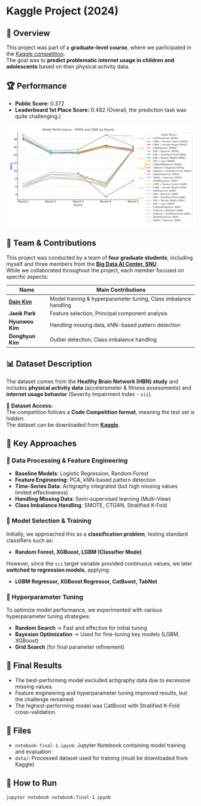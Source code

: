 # Kaggle Project (2024)

## 📌 Overview
This project was part of a **graduate-level course**, where we participated in the [Kaggle competition](https://www.kaggle.com/competitions/child-mind-institute-problematic-internet-use).  
The goal was to **predict problematic internet usage in children and adolescents** based on their physical activity data.

## 🏆 Performance
- **Public Score:** 0.372  
- **Leaderboard 1st Place Score:** 0.482 (Overall, the prediction task was quite challenging.)

<p align="center">
  <img src="performance.png" alt="Model Performance Comparison" width="600">
</p>

## 🏫 Team & Contributions
This project was conducted by a team of **four graduate students**, including myself and three members from the **[Big Data AI Center, SNU](http://dm.snu.ac.kr/ko/)**.  
While we collaborated throughout the project, each member focused on specific aspects:

| Name                 | Main Contributions |
|----------------------|---------------------------------------------|
| [**Dain Kim**](https://github.com/DainPixel) | Model training & hyperparameter tuning, Class imbalance handling |
| **Jaeik Park**       | Feature selection, Principal component analysis  |
| **Hyunwoo Kim**      | Handling missing data, kNN-based pattern detection    |
| **Donghyun Kim**     | Outlier detection, Class imbalance handling |



## 📊 Dataset Description
The dataset comes from the **Healthy Brain Network (HBN) study** and includes **physical activity data** (accelerometer & fitness assessments) and **internet usage behavior** (Severity Impairment Index - `sii`).

🔹 **Dataset Access:**  
The competition follows a **Code Competition format**, meaning the test set is hidden.  
The dataset can be downloaded from **[Kaggle](https://www.kaggle.com/competitions/child-mind-institute-problematic-internet-use)**.

## 🔧 Key Approaches
### **📌 Data Processing & Feature Engineering**
- **Baseline Models**: Logistic Regression, Random Forest  
- **Feature Engineering**: PCA, kNN-based pattern detection  
- **Time-Series Data**: Actigraphy integrated (but high missing values limited effectiveness)  
- **Handling Missing Data**: Semi-supervised learning (Multi-View)  
- **Class Imbalance Handling**: SMOTE, CTGAN, Stratified K-Fold  

### **📌 Model Selection & Training**
Initially, we approached this as a **classification problem**, testing standard classifiers such as:  
- **Random Forest, XGBoost, LGBM (Classifier Mode)**  

However, since the `sii` target variable provided continuous values, we later **switched to regression models**, applying:  
- **LGBM Regressor, XGBoost Regressor, CatBoost, TabNet**  

### **📌 Hyperparameter Tuning**
To optimize model performance, we experimented with various hyperparameter tuning strategies:  
- **Random Search** → Fast and effective for initial tuning  
- **Bayesian Optimization** → Used for fine-tuning key models (LGBM, XGBoost)  
- **Grid Search** (for final parameter refinement)  

## 🏁 Final Results
- The best-performing model excluded actigraphy data due to excessive missing values.  
- Feature engineering and hyperparameter tuning improved results, but the challenge remained.
- The highest-performing model was CatBoost with Stratified K-Fold cross-validation. 

## 📂 Files
- `notebook-final-1.ipynb`: Jupyter Notebook containing model training and evaluation  
- `data/`: Processed dataset used for training (must be downloaded from Kaggle)  

## 🚀 How to Run
```sh
jupyter notebook notebook-final-1.ipynb
